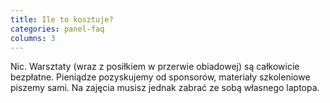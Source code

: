 ```yaml
---
title: Ile to kosztuje?
categories: panel-faq
columns: 3
---
```

Nic. Warsztaty (wraz z posiłkiem w przerwie obiadowej) są całkowicie bezpłatne. Pieniądze pozyskujemy od sponsorów, materiały szkoleniowe piszemy sami. Na zajęcia musisz jednak zabrać ze sobą własnego laptopa.
